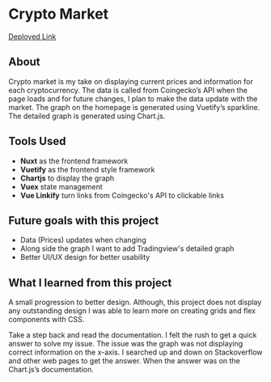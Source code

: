 # Crypto Market

<a href="https://ericcwong-crypto-market.herokuapp.com/">Deployed Link</a>

## About

<p>Crypto market is my take on displaying current prices and information for each cryptocurrency. The data is called from Coingecko’s API when the page loads and for future changes, I plan to make the data update with the market. The graph on the homepage is generated using Vuetify’s sparkline. The detailed graph is generated using Chart.js.</p>

## Tools Used

<ul>
<li><strong>Nuxt</strong> as the frontend framework</li>
<li><strong>Vuetify</strong> as the frontend style framework</li>
<li><strong>Chartjs</strong> to display the graph</li>
<li><strong>Vuex</strong> state management</li>
<li><strong>Vue Linkify</strong> turn links from Coingecko's API to clickable links</li>
</ul>

## Future goals with this project

<ul>
<li>Data (Prices) updates when changing</li>
<li>Along side the graph I want to add Tradingview's detailed graph</li>
<li>Better UI/UX design for better usability</li>
</ul>

## What I learned from this project

<p>A small progression to better design. Although, this project does not display any outstanding design I was able to learn more on creating grids and flex components with CSS.</p>
<p>Take a step back and read the documentation. I felt the rush to get a quick answer to solve my issue. The issue was the graph was not displaying correct information on the x-axis. I searched up and down on Stackoverflow and other web pages to get the answer. When the answer was on the Chart.js’s documentation.</p>
